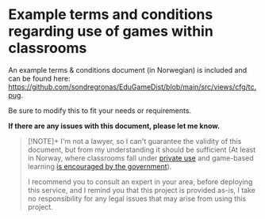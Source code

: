 # Example terms and conditions regarding use of games within classrooms
An example terms & conditions document (in Norwegian) is included and can be found here: https://github.com/sondregronas/EduGameDist/blob/main/src/views/cfg/tc.pug.

Be sure to modify this to fit your needs or requirements.

**If there are any issues with this document, please let me know.**

> [!NOTE]+
> I'm not a lawyer, so I can't guarantee the validity of this document, but from my understanding it should be sufficient (At least in Norway, where classrooms fall under [private use](https://delrett.no/nb/artikler/l%C3%A6rerguide) and game-based learning [is encouraged by the government](https://www.regjeringen.no/no/dokumenter/spillerom---dataspillstrategi-2020-2022/id2667467/)). 
> 
> I recommend you to consult an expert in your area, before deploying this service, and I remind you that this project is provided as-is, I take no responsibility for any legal issues that may arise from using this project.